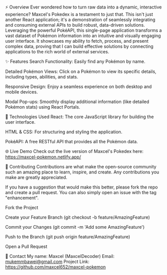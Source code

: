 ⚡️ Overview
Ever wondered how to turn raw data into a dynamic, interactive experience? Maxcel's Pokedex is a testament to just that. This isn't just another React application; it's a demonstration of seamlessly integrating and consuming external APIs to build robust, data-driven solutions. Leveraging the powerful PokéAPI, this single-page application transforms a vast dataset of Pokémon information into an intuitive and visually engaging user interface. It showcases my ability to fetch, process, and present complex data, proving that I can build effective solutions by connecting applications to the rich world of external services.

✨ Features
Search Functionality: Easily find any Pokémon by name.

Detailed Pokémon Views: Click on a Pokémon to view its specific details, including types, abilities, and stats.

Responsive Design: Enjoy a seamless experience on both desktop and mobile devices.

Modal Pop-ups: Smoothly display additional information (like detailed Pokémon stats) using React Portals.

🚀 Technologies Used
React: The core JavaScript library for building the user interface.

HTML & CSS: For structuring and styling the application.

PokéAPI: A free RESTful API that provides all the Pokémon data.



🌐 Live Demo
Check out the live version of Maxcel's Pokedex here:
https://maxcel-pokemon.netlify.app/

🤝 Contributing
Contributions are what make the open-source community such an amazing place to learn, inspire, and create. Any contributions you make are greatly appreciated.

If you have a suggestion that would make this better, please fork the repo and create a pull request. You can also simply open an issue with the tag "enhancement".

Fork the Project

Create your Feature Branch (git checkout -b feature/AmazingFeature)

Commit your Changes (git commit -m 'Add some AmazingFeature')

Push to the Branch (git push origin feature/AmazingFeature)

Open a Pull Request

📧 Contact
My name: Maxcel (MaxcelDecoder) 
Email: mukemmbawei@gmail.com
Project Link: https://github.com/maxcel652/maxcel-pokemon


